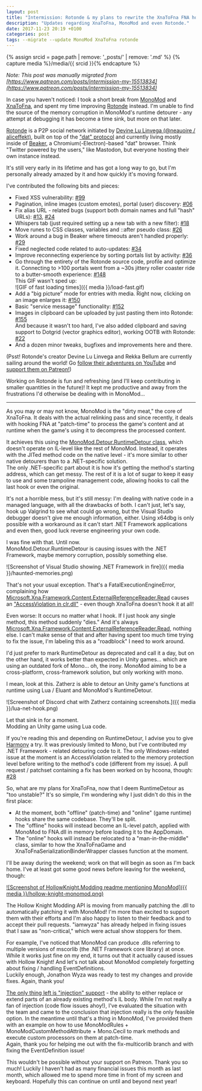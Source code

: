 ```yaml
---
layout: post
title: "Intermission: Rotonde & my plans to rewrite the XnaToFna FNA hooks"
description: "Updates regarding XnaToFna, MonoMod and even Rotonde."
date: 2017-11-23 20:19 +0100
categories: post
tags: --migrate --update MonoMod XnaToFna rotonde
---
```

{% assign srcid = page.path | remove: '_posts/' | remove: '.md' %}
{% capture media %}/media/{{ srcid }}{% endcapture %}

*Note: This post was manually migrated from [https://www.patreon.com/posts/intermission-my-15513834](https://www.patreon.com/posts/intermission-my-15513834)*

In case you haven't noticed: I took a short break from [MonoMod](https://github.com/0x0ade/MonoMod) and [XnaToFna](https://github.com/0x0ade/XnaToFna), and spent my time improving [Rotonde](https://github.com/Rotonde/rotonde-client) instead. <!-- MORE --> I'm unable to find the source of the memory corruption in MonoMod's runtime detourer - any attempt at debugging it has become a time sink, but more on that later.


[Rotonde](https://github.com/Rotonde/rotonde-client) is a P2P social network initiated by [Devine Lu Linvega (@neauoire / aliceffekt)](https://twitter.com/neauoire), built on top of the ["dat" protocol](https://datproject.org/) and currently living mostly inside of [Beaker](https://beakerbrowser.com/), a Chromium(-Electron)-based "dat" browser. Think "Twitter powered by the users," like Mastodon, but everyone hosting their own instance instead.

It's still very early in its lifetime and has got a long way to go, but I'm personally already amazed by it and how quickly it's moving forward.

I've contributed the following bits and pieces:
- Fixed XSS vulnerability: [#99](https://github.com/Rotonde/rotonde-client/pull/99)
- Pagination, inline images (custom emotes), portal (user) discovery: [#06](https://github.com/Rotonde/rotonde-client/pull/106)
- Fix alias URL - related bugs (support both domain names and full "hash" URLs): [#13](https://github.com/Rotonde/rotonde-client/pull/113), [#24](https://github.com/Rotonde/rotonde-client/pull/124)
- Whispers tab (just required setting up a new tab with a new filter): [#18](https://github.com/Rotonde/rotonde-client/pull/118)
- Move runes to CSS classes, variables and ::after pseudo class: [#26](https://github.com/Rotonde/rotonde-client/pull/126)
- Work around a bug in Beaker where timeouts aren't handled properly: [#29](https://github.com/Rotonde/rotonde-client/pull/129)
- Fixed neglected code related to auto-updates: [#34](https://github.com/Rotonde/rotonde-client/pull/134)
- Improve reconnecting experience by sorting portals list by activity: [#36](https://github.com/Rotonde/rotonde-client/pull/136)
- Go through the entirety of the Rotonde source code, profile and optimize it. Connecting to >100 portals went from a ~30s jittery roller coaster ride to a butter-smooth experience: [#148](https://github.com/Rotonde/rotonde-client/pull/148)  
  This GIF wasn't sped up:  
  ![GIF of fast loading times]({{ media }}/load-fast.gif)
- Add a "big picture" mode for entries with media. Right now, clicking on an image enlarges it: [#150](https://github.com/Rotonde/rotonde-client/pull/150)
- Basic "service message" functionality: [#152](https://github.com/Rotonde/rotonde-client/pull/152)
- Images in clipboard can be uploaded by just pasting them into Rotonde: [#155](https://github.com/Rotonde/rotonde-client/pull/155)  
  And because it wasn't too hard, I've also added clipboard and saving support to Dotgrid (vector graphics editor), working OOTB with Rotonde: [#22](https://github.com/hundredrabbits/Dotgrid/pull/22)
- And a dozen minor tweaks, bugfixes and improvements here and there.

(Psst! Rotonde's creator Devine Lu Linvega and Rekka Bellum are currently sailing around the world! Go [follow their adventures on YouTube](https://www.youtube.com/channel/UCzdg4pZb-viC3EdA1zxRl4A/videos) and [support them on Patreon!](https://www.patreon.com/100))

Working on Rotonde is fun and refreshing (and I'll keep contributing in smaller quantities in the future)! It kept me productive and away from the frustrations I'd otherwise be dealing with in MonoMod...

----

As you may or may not know, MonoMod is the "dirty meat," the core of XnaToFna. It deals with the actual relinking pass and since recently, it deals with hooking FNA at "patch-time" to process the game's content and at runtime when the game's using it to decompress the processed content.

It achieves this using the [MonoMod.Detour.RuntimeDetour class](https://github.com/0x0ade/MonoMod/blob/master/MonoMod/Detour/RuntimeDetour.cs), which doesn't operate on IL-level like the rest of MonoMod. Instead, it operates with the JITed method code on the native level - it's more similar to other native detourers than to a .NET-specific solution.  
The only .NET-specific part about it is how it's getting the method's starting address, which can get messy. The rest of it is a lot of sugar to keep it easy to use and some trampoline management code, allowing hooks to call the last hook or even the original.

It's not a horrible mess, but it's still messy: I'm dealing with native code in a managed language, with all the drawbacks of both. I can't just, let's say, hook up Valgrind to see what could go wrong, but the Visual Studio debugger doesn't give me enough information, either. Using x64dbg is only possible with a workaround as it can't start .NET Framework applications and even then, good luck reverse engineering your own code.

I was fine with that. Until now.  
MonoMod.Detour.RuntimeDetour is causing issues with the .NET Framework, maybe memory corruption, possibly something else.

![Screenshot of Visual Studio showing .NET Framework in fire]({{ media }}/haunted-memories.png)

That's not your usual exception. That's a FatalExecutionEngineError, complaining how [Microsoft.Xna.Framework.Content.ExternalReferenceReader.Read](https://github.com/FNA-XNA/FNA/blob/c0a2dbc6bc959b44edd1b5ab4e27dc9a317ea416/src/Content/ContentReaders/ExternalReferenceReader.cs#L27) causes an ["AccessViolation in clr.dll"](https://social.msdn.microsoft.com/Forums/vstudio/en-US/dd3be208-c46c-4a5d-94ce-f93766c9d122/help-error-code-0xc0000005faulting-module-path?forum=clr#8d195916-f669-4d05-aa85-e21cc1e0b841) - even though XnaToFna doesn't hook it at all!

Even worse: It occurs no matter what I hook. If I just hook any single method, this method suddenly "dies." And it's always [Microsoft.Xna.Framework.Content.ExternalReferenceReader.Read](https://github.com/FNA-XNA/FNA/blob/c0a2dbc6bc959b44edd1b5ab4e27dc9a317ea416/src/Content/ContentReaders/ExternalReferenceReader.cs#L27), nothing else. I can't make sense of that and after having spent too much time trying to fix the issue, I'm labeling this as a "roadblock" I need to work around.

I'd just prefer to mark RuntimeDetour as deprecated and call it a day, but on the other hand, it works better than expected in Unity games... which are using an outdated fork of Mono... oh, the irony. MonoMod aiming to be a cross-platform, cross-framework solution, but only working with mono.

I mean, look at this. Zatherz is able to detour an Unity game's functions at runtime using Lua / Eluant and MonoMod's RuntimeDetour.

![Screenshot of Discord chat with Zatherz containing screenshots.]({{ media }}/lua-net-hook.png)

Let that sink in for a moment.  
Modding an Unity game using Lua code.

If you're reading this and depending on RuntimeDetour, I advise you to give [Harmony](https://github.com/pardeike/Harmony) a try. It was previously limited to Mono, but I've contributed my .NET Framework - related detouring code to it. The only Windows-related issue at the moment is an AccessViolation related to  the memory protection level before writing to the method's code (different from my issue). A pull request / patchset containing a fix has been worked on by hcoona, though: [#28](https://github.com/pardeike/Harmony/pull/28)

So, what are my plans for XnaToFna, now that I deem RuntimeDetour as "too unstable?" It's so simple, I'm wondering why I just didn't do this in the first place:
- At the moment, both "offline" (patch-time) and "online" (game runtime) hooks share the same codebase. They'll be split.
- The "offline" hooks will instead become an IL-level patch, applied with MonoMod to FNA.dll in memory before loading it to the AppDomain.
- The "online" hooks will instead be relocated to a "man-in-the-middle" class, similar to how the XnaToFnaGame and XnaToFnaSerializationBinderWrapper classes function at the moment.

I'll be away during the weekend; work on that will begin as soon as I'm back home. I've at least got some good news before leaving for the weekend, though:

[![Screenshot of HollowKnight.Modding readme mentioning MonoMod]({{ media }}/hollow-knight-monomod.png)](https://github.com/seanpr96/HollowKnight.Modding)

The Hollow Knight Modding API is moving from manually patching the .dll to automatically patching it with MonoMod! I'm more than excited to support them with their efforts and I'm also happy to listen to their feedback and to accept their pull requests. "iamwyza" has already helped in fixing issues that I saw as "non-critical," which were actual show stoppers for them.

For example, I've noticed that MonoMod can produce .dlls referring to multiple versions of mscorlib (the .NET Framework core library) at once. While it works just fine on my end, it turns out that it actually caused issues with Hollow Knight! And let's not talk about MonoMod completely forgetting about fixing / handling EventDefinitions.  
Luckily enough, Jonathon Wyza was ready to test my changes and provide fixes. Again, thank you!

[The only thing left is "injection" support](https://github.com/0x0ade/MonoMod/issues/15) - the ability to either replace or extend parts of an already existing method's IL body. While I'm not really a fan of injection (code flow issues ahoy!), I've evaluated the situation with the team and came to the conclusion that injection really is the only feasible option. In the meantime until that's a thing in MonoMod, I've provided them with an example on how to use MonoModRules + MonoModCustomMethodAttribute + Mono.Cecil to mark methods and execute custom processors on them at patch-time.  
Again, thank you for helping me out with the fix-multicorlib branch and with fixing the EventDefinition issue!

This wouldn't be possible without your support on Patreon. Thank you so much! Luckily I haven't had as many financial issues this month as last month, which allowed me to spend more time in front of my screen and keyboard. Hopefully this can continue on until and beyond next year!
